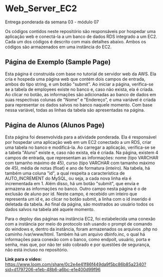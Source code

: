 # Web_Server_EC2

Entrega ponderada da semana 03 - módulo 07

Os códigos contidos neste repositório são responsáveis por hospedar uma aplicação web e conectá-la a um banco de dados RDS integrado a um EC2. Cada um dos códigos é descrito com mais detalhes abaixo. Ambos os códigos são armazenados em uma instância do EC2.

## Página de Exemplo (Sample Page)

Esta página é construída com base no tutorial de servidor web da AWS. Ela cria e hospeda uma página web que contém dois campos de entrada, ambos do tipo string, e um botão "submit". Ao iniciar a página, verifica-se se a tabela de employees existe no banco e, caso não exista, ela é criada. Ao clicar no botão, as informações são adicionadas ao banco de dados em suas respectivas colunas de "Nome" e "Endereço", e uma variável é criada para representar os dados salvos no banco naquele momento. Com base nessa variável, todas as linhas da tabela são apresentadas na página.

## Página de Alunos (Alunos Page)

Esta página foi desenvolvida para a atividade ponderada. Ela é responsável por hospedar uma aplicação web em um EC2 conectado a um RDS, criar uma tabela no banco e modificá-la. Ao carregar a aplicação, verifica-se se a tabela "Aluno" existe e, caso não exista, ela é criada. Na página, existem 4 campos de entrada, que representam as informações: nome (tipo VARCHAR com tamanho máximo de 45), curso (tipo VARCHAR com tamanho máximo de 45), média de notas (float) e ano de formatura (inteiro). Na tabela, há também uma coluna "id", a qual respeita a característica de AUTO_INCREMENT do MySQL, ou seja, a cada nova linha ela é incrementada em 1. Além disso, há um botão "submit", que envia e armazena as informações no banco. Outro campo nesta página é o de exclusão de aluno por id. Neste campo, é recebido um inteiro que representa um id e, ao clicar no botão submit, a linha com o id inserido é deletada da tabela. Ao final da página, são mostrados ao usuário todos os dados salvos na tabela até aquele momento.

Para o deploy das páginas na instância EC2, foi estabelecida uma conexão com a instância por meio do protocolo ssh usando o prompt de comando do windows e, dentro da instância, foram armazenados os arquivos .php no caminho /var/www/html. Também há um arquivo dbinfo.inc, o qual há informações para conexão com o banco, como endpoit, usuário, porta e senha, mas que, por não ter sido cobrado e por questões de segurança, não está incluso no repositório.


**Link para o vídeo:** https://www.loom.com/share/0c2e4e41f86f449da9f5bc86b85a2340?sid=d1797206-e1eb-48b6-a6bc-e1e400d99f96
